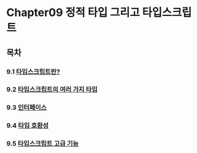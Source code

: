 # Chapter09 정적 타입 그리고 타입스크립트

## 목차

### 9.1 [타입스크립트란?](https://github.com/kwhong95/React-Programming/tree/master/Chapter9/1.Typescript%3F)
### 9.2 [타입스크립트의 여러 가지 타입](https://github.com/kwhong95/React-Programming/tree/master/Chapter9/2.VariousTypes)
### 9.3 [인터페이스](https://github.com/kwhong95/React-Programming/tree/master/Chapter9/3.Interface)
### 9.4 [타입 호환성](https://github.com/kwhong95/React-Programming/tree/master/Chapter9/4.TypeCompatibility)
### 9.5 [타입스크립트 고급 기능]()